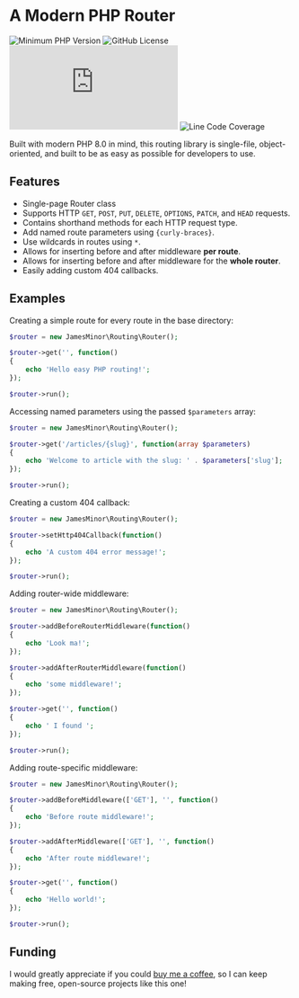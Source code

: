 # A Modern PHP Router

![[Minimum PHP Version](https://www.php.net)](https://img.shields.io/badge/PHP->%3D8.0-9cf)
![GitHub License](https://img.shields.io/github/license/james-minor/php-router)
![Router File Size](https://img.shields.io/github/size/james-minor/php-router/src/Router.php)
![Line Code Coverage](https://img.shields.io/badge/coverage-100%25-brightgreen)


Built with modern PHP 8.0 in mind, this routing library is single-file, 
object-oriented, and built to be as easy as possible for developers to use.

## Features

- Single-page Router class
- Supports HTTP `GET`, `POST`, `PUT`, `DELETE`, `OPTIONS`, `PATCH`, and `HEAD` requests.
- Contains shorthand methods for each HTTP request type.
- Add named route parameters using `{curly-braces}`.
- Use wildcards in routes using `*`.
- Allows for inserting before and after middleware **per route**.
- Allows for inserting before and after middleware for the **whole router**.
- Easily adding custom 404 callbacks.

## Examples

Creating a simple route for every route in the base directory:
```php
$router = new JamesMinor\Routing\Router();

$router->get('', function()
{
    echo 'Hello easy PHP routing!';
});

$router->run();
```

Accessing named parameters using the passed `$parameters` array:
```php
$router = new JamesMinor\Routing\Router();

$router->get('/articles/{slug}', function(array $parameters)
{
    echo 'Welcome to article with the slug: ' . $parameters['slug'];
});

$router->run();
```

Creating a custom 404 callback:
```php
$router = new JamesMinor\Routing\Router();

$router->setHttp404Callback(function()
{
    echo 'A custom 404 error message!';
});

$router->run();
```

Adding router-wide middleware:
```php
$router = new JamesMinor\Routing\Router();

$router->addBeforeRouterMiddleware(function()
{
    echo 'Look ma!';
});

$router->addAfterRouterMiddleware(function()
{
    echo 'some middleware!';
});

$router->get('', function()
{
    echo ' I found ';
});

$router->run();
```

Adding route-specific middleware:
```php
$router = new JamesMinor\Routing\Router();

$router->addBeforeMiddleware(['GET'], '', function()
{
    echo 'Before route middleware!';
});

$router->addAfterMiddleware(['GET'], '', function()
{
    echo 'After route middleware!';
});

$router->get('', function()
{
    echo 'Hello world!';
});

$router->run();
```

## Funding

I would greatly appreciate if you could [buy me a coffee](https://www.buymeacoffee.com/jamesminor), 
so I can keep making free, open-source projects like this one!
